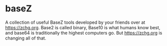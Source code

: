 # baseZ
A collection of useful BaseZ tools developed by your friends over at https://zchg.org.  Base2 is called binary, Base10 is what humans know best, and base64 is traditionally the highest computers go.  But https://zchg.org is changing all of that.
